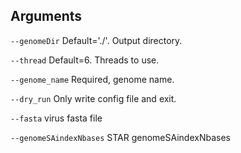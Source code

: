 

## Arguments
`--genomeDir` Default='./'. Output directory.

`--thread` Default=6. Threads to use.

`--genome_name` Required, genome name.

`--dry_run` Only write config file and exit.

`--fasta` virus fasta file

`--genomeSAindexNbases` STAR genomeSAindexNbases

